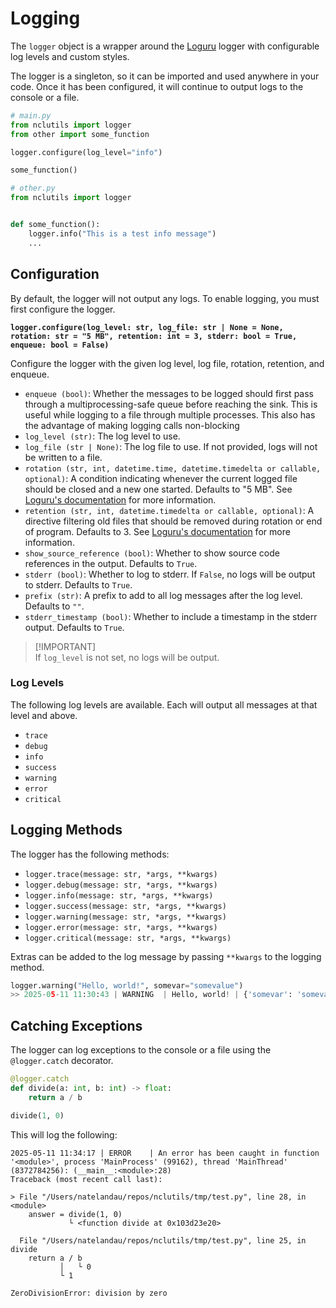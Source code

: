 # Logging

The `logger` object is a wrapper around the [Loguru](https://github.com/Delgan/loguru) logger with configurable log levels and custom styles.

The logger is a singleton, so it can be imported and used anywhere in your code. Once it has been configured, it will continue to output logs to the console or a file.

```python
# main.py
from nclutils import logger
from other import some_function

logger.configure(log_level="info")

some_function()
```

```python
# other.py
from nclutils import logger


def some_function():
    logger.info("This is a test info message")
    ...
```

## Configuration

By default, the logger will not output any logs. To enable logging, you must first configure the logger.

**`logger.configure(log_level: str, log_file: str | None = None, rotation: str = "5 MB", retention: int = 3, stderr: bool = True, enqueue: bool = False)`**

Configure the logger with the given log level, log file, rotation, retention, and enqueue.

-   `enqueue (bool)`: Whether the messages to be logged should first pass through a multiprocessing-safe queue before reaching the sink. This is useful while logging to a file through multiple processes. This also has the advantage of making logging calls non-blocking
-   `log_level (str)`: The log level to use.
-   `log_file (str | None)`: The log file to use. If not provided, logs will not be written to a file.
-   `rotation (str, int, datetime.time, datetime.timedelta or callable, optional)`: A condition indicating whenever the current logged file should be closed and a new one started. Defaults to "5 MB". See [Loguru's documentation](https://loguru.readthedocs.io/en/stable/api/logger.html#loguru.logger.add) for more information.
-   `retention (str, int, datetime.timedelta or callable, optional)`: A directive filtering old files that should be removed during rotation or end of program. Defaults to 3. See [Loguru's documentation](https://loguru.readthedocs.io/en/stable/api/logger.html#loguru.logger.add) for more information.
-   `show_source_reference (bool)`: Whether to show source code references in the output. Defaults to `True`.
-   `stderr (bool)`: Whether to log to stderr. If `False`, no logs will be output to stderr. Defaults to `True`.
-   `prefix (str)`: A prefix to add to all log messages after the log level. Defaults to `""`.
-   `stderr_timestamp (bool)`: Whether to include a timestamp in the stderr output. Defaults to `True`.

> [!IMPORTANT]\
> If `log_level` is not set, no logs will be output.

### Log Levels

The following log levels are available. Each will output all messages at that level and above.

-   `trace`
-   `debug`
-   `info`
-   `success`
-   `warning`
-   `error`
-   `critical`

## Logging Methods

The logger has the following methods:

-   `logger.trace(message: str, *args, **kwargs)`
-   `logger.debug(message: str, *args, **kwargs)`
-   `logger.info(message: str, *args, **kwargs)`
-   `logger.success(message: str, *args, **kwargs)`
-   `logger.warning(message: str, *args, **kwargs)`
-   `logger.error(message: str, *args, **kwargs)`
-   `logger.critical(message: str, *args, **kwargs)`

Extras can be added to the log message by passing `**kwargs` to the logging method.

```python
logger.warning("Hello, world!", somevar="somevalue")
>> 2025-05-11 11:30:43 | WARNING  | Hello, world! | {'somevar': 'somevale'} | __main__:<module>:19
```

## Catching Exceptions

The logger can log exceptions to the console or a file using the `@logger.catch` decorator.

```python
@logger.catch
def divide(a: int, b: int) -> float:
    return a / b

divide(1, 0)
```

This will log the following:

```shell
2025-05-11 11:34:17 | ERROR    | An error has been caught in function '<module>', process 'MainProcess' (99162), thread 'MainThread' (8372784256): (__main__:<module>:28)
Traceback (most recent call last):

> File "/Users/natelandau/repos/nclutils/tmp/test.py", line 28, in <module>
    answer = divide(1, 0)
             └ <function divide at 0x103d23e20>

  File "/Users/natelandau/repos/nclutils/tmp/test.py", line 25, in divide
    return a / b
           │   └ 0
           └ 1

ZeroDivisionError: division by zero
```
